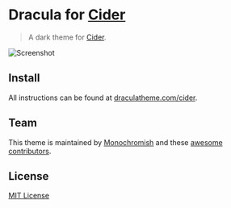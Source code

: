 # Dracula for [Cider](https://cider.sh)

> A dark theme for [Cider](https://cider.sh).

![Screenshot](https://raw.githubusercontent.com/dracula/cider/main/screenshot.png)

## Install

All instructions can be found at [draculatheme.com/cider](https://draculatheme.com/cider).

## Team

This theme is maintained by [Monochromish](https://github.com/Monochromish) and these [awesome contributors](https://github.com/dracula/cider/graphs/contributors).

## License

[MIT License](./LICENSE)
